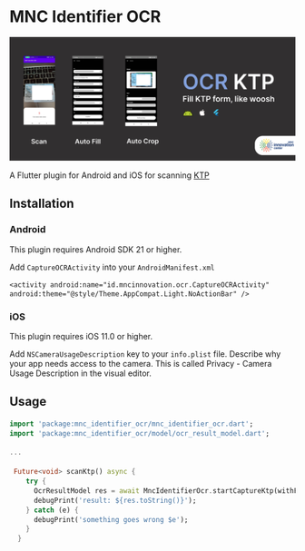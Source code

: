 # MNC Identifier OCR

![banner_ocr](/screenshoots/banner_ocr.jpeg)

A Flutter plugin for Android and iOS for scanning [KTP](https://en.wikipedia.org/wiki/Indonesian_identity_card)

## Installation
### Android

This plugin requires Android SDK 21 or higher.

Add `CaptureOCRActivity` into your `AndroidManifest.xml`

```
<activity android:name="id.mncinnovation.ocr.CaptureOCRActivity" android:theme="@style/Theme.AppCompat.Light.NoActionBar" />
```

### iOS

This plugin requires iOS 11.0 or higher.

Add `NSCameraUsageDescription` key to your `info.plist` file. Describe why your app needs access to the camera. This is called Privacy - Camera Usage Description in the visual editor.

## Usage

```dart
import 'package:mnc_identifier_ocr/mnc_identifier_ocr.dart';
import 'package:mnc_identifier_ocr/model/ocr_result_model.dart';

...

 Future<void> scanKtp() async {
    try {
      OcrResultModel res = await MncIdentifierOcr.startCaptureKtp(withFlash: true);
      debugPrint('result: ${res.toString()}');
    } catch (e) {
      debugPrint('something goes wrong $e');
    }
  }
```


